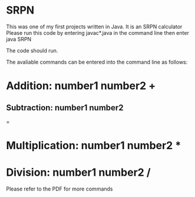 # SRPN
This was one of my first projects written in Java. It is an SRPN calculator
Please run this code by entering javac*.java in the command line
then enter java SRPN 

The code should run.

The avaliable commands can be entered into the command line as follows:

Addition:
number1
number2
+
=

Subtraction:
number1
number2
-
=

Multiplication:
number1
number2
*
=

Division:
number1
number2
/
=

Please refer to the PDF for more commands
